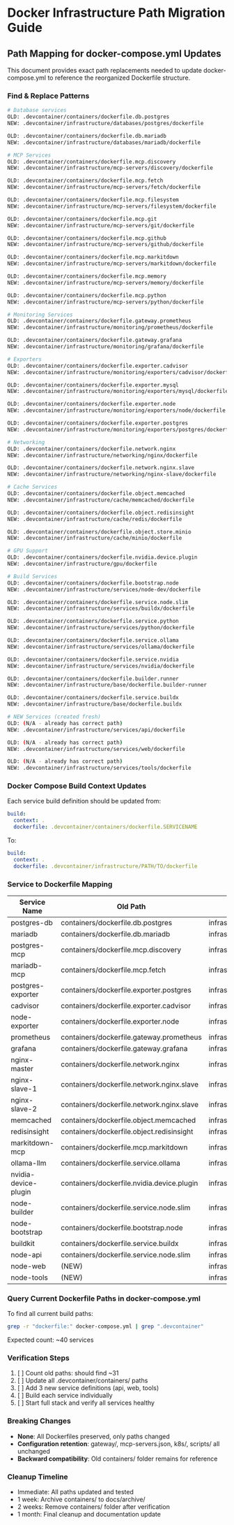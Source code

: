 # Docker Infrastructure Path Migration Guide

## Path Mapping for docker-compose.yml Updates

This document provides exact path replacements needed to update docker-compose.yml to reference the reorganized Dockerfile structure.

### Find & Replace Patterns

```bash
# Database services
OLD: .devcontainer/containers/dockerfile.db.postgres
NEW: .devcontainer/infrastructure/databases/postgres/dockerfile

OLD: .devcontainer/containers/dockerfile.db.mariadb
NEW: .devcontainer/infrastructure/databases/mariadb/dockerfile

# MCP Services
OLD: .devcontainer/containers/dockerfile.mcp.discovery
NEW: .devcontainer/infrastructure/mcp-servers/discovery/dockerfile

OLD: .devcontainer/containers/dockerfile.mcp.fetch
NEW: .devcontainer/infrastructure/mcp-servers/fetch/dockerfile

OLD: .devcontainer/containers/dockerfile.mcp.filesystem
NEW: .devcontainer/infrastructure/mcp-servers/filesystem/dockerfile

OLD: .devcontainer/containers/dockerfile.mcp.git
NEW: .devcontainer/infrastructure/mcp-servers/git/dockerfile

OLD: .devcontainer/containers/dockerfile.mcp.github
NEW: .devcontainer/infrastructure/mcp-servers/github/dockerfile

OLD: .devcontainer/containers/dockerfile.mcp.markitdown
NEW: .devcontainer/infrastructure/mcp-servers/markitdown/dockerfile

OLD: .devcontainer/containers/dockerfile.mcp.memory
NEW: .devcontainer/infrastructure/mcp-servers/memory/dockerfile

OLD: .devcontainer/containers/dockerfile.mcp.python
NEW: .devcontainer/infrastructure/mcp-servers/python/dockerfile

# Monitoring Services
OLD: .devcontainer/containers/dockerfile.gateway.prometheus
NEW: .devcontainer/infrastructure/monitoring/prometheus/dockerfile

OLD: .devcontainer/containers/dockerfile.gateway.grafana
NEW: .devcontainer/infrastructure/monitoring/grafana/dockerfile

# Exporters
OLD: .devcontainer/containers/dockerfile.exporter.cadvisor
NEW: .devcontainer/infrastructure/monitoring/exporters/cadvisor/dockerfile

OLD: .devcontainer/containers/dockerfile.exporter.mysql
NEW: .devcontainer/infrastructure/monitoring/exporters/mysql/dockerfile

OLD: .devcontainer/containers/dockerfile.exporter.node
NEW: .devcontainer/infrastructure/monitoring/exporters/node/dockerfile

OLD: .devcontainer/containers/dockerfile.exporter.postgres
NEW: .devcontainer/infrastructure/monitoring/exporters/postgres/dockerfile

# Networking
OLD: .devcontainer/containers/dockerfile.network.nginx
NEW: .devcontainer/infrastructure/networking/nginx/dockerfile

OLD: .devcontainer/containers/dockerfile.network.nginx.slave
NEW: .devcontainer/infrastructure/networking/nginx-slave/dockerfile

# Cache Services
OLD: .devcontainer/containers/dockerfile.object.memcached
NEW: .devcontainer/infrastructure/cache/memcached/dockerfile

OLD: .devcontainer/containers/dockerfile.object.redisinsight
NEW: .devcontainer/infrastructure/cache/redis/dockerfile

OLD: .devcontainer/containers/dockerfile.object.store.minio
NEW: .devcontainer/infrastructure/cache/minio/dockerfile

# GPU Support
OLD: .devcontainer/containers/dockerfile.nvidia.device.plugin
NEW: .devcontainer/infrastructure/gpu/dockerfile

# Build Services
OLD: .devcontainer/containers/dockerfile.bootstrap.node
NEW: .devcontainer/infrastructure/services/node-dev/dockerfile

OLD: .devcontainer/containers/dockerfile.service.node.slim
NEW: .devcontainer/infrastructure/services/buildx/dockerfile

OLD: .devcontainer/containers/dockerfile.service.python
NEW: .devcontainer/infrastructure/services/python/dockerfile

OLD: .devcontainer/containers/dockerfile.service.ollama
NEW: .devcontainer/infrastructure/services/ollama/dockerfile

OLD: .devcontainer/containers/dockerfile.service.nvidia
NEW: .devcontainer/infrastructure/services/nvidia/dockerfile

OLD: .devcontainer/containers/dockerfile.builder.runner
NEW: .devcontainer/infrastructure/base/dockerfile.builder-runner

OLD: .devcontainer/containers/dockerfile.service.buildx
NEW: .devcontainer/infrastructure/base/dockerfile.buildx

# NEW Services (created fresh)
OLD: (N/A - already has correct path)
NEW: .devcontainer/infrastructure/services/api/dockerfile

OLD: (N/A - already has correct path)
NEW: .devcontainer/infrastructure/services/web/dockerfile

OLD: (N/A - already has correct path)
NEW: .devcontainer/infrastructure/services/tools/dockerfile
```

### Docker Compose Build Context Updates

Each service build definition should be updated from:
```yaml
build:
  context: .
  dockerfile: .devcontainer/containers/dockerfile.SERVICENAME
```

To:
```yaml
build:
  context: .
  dockerfile: .devcontainer/infrastructure/PATH/TO/dockerfile
```

### Service to Dockerfile Mapping

| Service Name | Old Path | New Path |
|---|---|---|
| postgres-db | containers/dockerfile.db.postgres | infrastructure/databases/postgres/dockerfile |
| mariadb | containers/dockerfile.db.mariadb | infrastructure/databases/mariadb/dockerfile |
| postgres-mcp | containers/dockerfile.mcp.discovery | infrastructure/mcp-servers/discovery/dockerfile |
| mariadb-mcp | containers/dockerfile.mcp.fetch | infrastructure/mcp-servers/fetch/dockerfile |
| postgres-exporter | containers/dockerfile.exporter.postgres | infrastructure/monitoring/exporters/postgres/dockerfile |
| cadvisor | containers/dockerfile.exporter.cadvisor | infrastructure/monitoring/exporters/cadvisor/dockerfile |
| node-exporter | containers/dockerfile.exporter.node | infrastructure/monitoring/exporters/node/dockerfile |
| prometheus | containers/dockerfile.gateway.prometheus | infrastructure/monitoring/prometheus/dockerfile |
| grafana | containers/dockerfile.gateway.grafana | infrastructure/monitoring/grafana/dockerfile |
| nginx-master | containers/dockerfile.network.nginx | infrastructure/networking/nginx/dockerfile |
| nginx-slave-1 | containers/dockerfile.network.nginx.slave | infrastructure/networking/nginx-slave/dockerfile |
| nginx-slave-2 | containers/dockerfile.network.nginx.slave | infrastructure/networking/nginx-slave/dockerfile |
| memcached | containers/dockerfile.object.memcached | infrastructure/cache/memcached/dockerfile |
| redisinsight | containers/dockerfile.object.redisinsight | infrastructure/cache/redis/dockerfile |
| markitdown-mcp | containers/dockerfile.mcp.markitdown | infrastructure/mcp-servers/markitdown/dockerfile |
| ollama-llm | containers/dockerfile.service.ollama | infrastructure/services/ollama/dockerfile |
| nvidia-device-plugin | containers/dockerfile.nvidia.device.plugin | infrastructure/gpu/dockerfile |
| node-builder | containers/dockerfile.service.node.slim | infrastructure/services/buildx/dockerfile |
| node-bootstrap | containers/dockerfile.bootstrap.node | infrastructure/services/node-dev/dockerfile |
| buildkit | containers/dockerfile.service.buildx | infrastructure/base/dockerfile.buildx |
| node-api | containers/dockerfile.service.node.slim | infrastructure/services/api/dockerfile |
| node-web | (NEW) | infrastructure/services/web/dockerfile |
| node-tools | (NEW) | infrastructure/services/tools/dockerfile |

### Query Current Dockerfile Paths in docker-compose.yml

To find all current build paths:
```bash
grep -r "dockerfile:" docker-compose.yml | grep ".devcontainer"
```

Expected count: ~40 services

### Verification Steps

1. [ ] Count old paths: should find ~31
2. [ ] Update all .devcontainer/containers/ paths
3. [ ] Add 3 new service definitions (api, web, tools)
4. [ ] Build each service individually
5. [ ] Start full stack and verify all services healthy

### Breaking Changes

- **None**: All Dockerfiles preserved, only paths changed
- **Configuration retention**: gateway/, mcp-servers.json, k8s/, scripts/ all unchanged
- **Backward compatibility**: Old containers/ folder remains for reference

### Cleanup Timeline

- Immediate: All paths updated and tested
- 1 week: Archive containers/ to docs/archive/
- 2 weeks: Remove containers/ folder after verification
- 1 month: Final cleanup and documentation update
